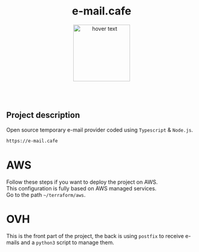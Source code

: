 <center><h1>e-mail.cafe</h1></center>
<p align="center">
  <img src="https://e-mail.cafe/img/coffee.png" width="150" title="hover text">
</p><br/><br/>

<h2>Project description</h2>

Open source temporary e-mail provider coded using `Typescript` & `Node.js`. 
```bash
https://e-mail.cafe
```

# AWS
Follow these steps if you want to deploy the project on AWS.
<br/>This configuration is fully based on AWS managed services.
<br/>Go to the path `~/terraform/aws`.

# OVH
This is the front part of the project, the back is using `postfix` to receive e-mails and a `python3` script to manage them.
